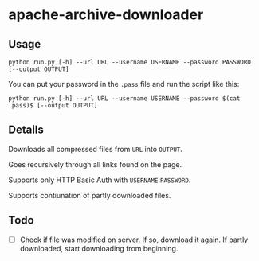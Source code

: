 # apache-archive-downloader

## Usage

```shell
python run.py [-h] --url URL --username USERNAME --password PASSWORD [--output OUTPUT]
```

You can put your password in the `.pass` file and run the script like this:
```shell
python run.py [-h] --url URL --username USERNAME --password $(cat .pass)$ [--output OUTPUT]
```

## Details

Downloads all compressed files from `URL` into `OUTPUT`.

Goes recursively through all links found on the page.

Supports only HTTP Basic Auth with `USERNAME`:`PASSWORD`.

Supports contiunation of partly downloaded files.

## Todo

- [ ] Check if file was modified on server. If so, download it again. If partly downloaded, start downloading from beginning.